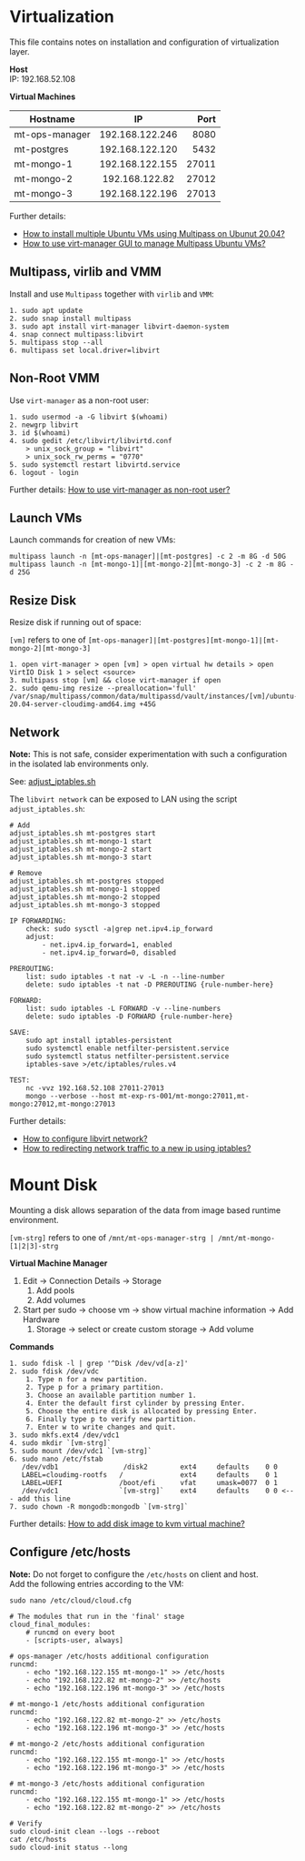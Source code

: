 # Virtualization

This file contains notes on installation and configuration of virtualization layer.

**Host**  
IP: 192.168.52.108

**Virtual Machines**

| Hostname        | IP              | Port  | 
| --------------- |:---------------:| -----:|
| mt-ops-manager  | 192.168.122.246 | 8080  |
| mt-postgres     | 192.168.122.120 | 5432  |
| mt-mongo-1      | 192.168.122.155 | 27011 |
| mt-mongo-2      | 192.168.122.82  | 27012 |
| mt-mongo-3      | 192.168.122.196 | 27013 |

Further details:

- [How to install multiple Ubuntu VMs using Multipass on Ubunut 20.04?](https://www.how2shout.com/linux/how-to-install-mutliple-ubuntu-vms-using-multipass-on-ubunut-20-04/)
- [How to use virt-manager GUI to manage Multipass Ubuntu VMs?](https://www.how2shout.com/linux/how-to-use-virt-manager-gui-to-manage-multipass-ubuntu-vms/)

## Multipass, virlib and VMM 

Install and use `Multipass` together with `virlib` and `VMM`:

```shell
1. sudo apt update
2. sudo snap install multipass 
3. sudo apt install virt-manager libvirt-daemon-system
4. snap connect multipass:libvirt
5. multipass stop --all
6. multipass set local.driver=libvirt
```

## Non-Root VMM

Use `virt-manager` as a non-root user:
```shell
1. sudo usermod -a -G libvirt $(whoami)
2. newgrp libvirt
3. id $(whoami)
4. sudo gedit /etc/libvirt/libvirtd.conf
	> unix_sock_group = "libvirt"
	> unix_sock_rw_perms = "0770"
5. sudo systemctl restart libvirtd.service
6. logout - login
```
Further details: [How to use virt-manager as non-root user?](https://computingforgeeks.com/use-virt-manager-as-non-root-user/)  

## Launch VMs

Launch commands for creation of new VMs:

```shell
multipass launch -n [mt-ops-manager]|[mt-postgres] -c 2 -m 8G -d 50G
multipass launch -n [mt-mongo-1]|[mt-mongo-2][mt-mongo-3] -c 2 -m 8G -d 25G
```

## Resize Disk

Resize disk if running out of space:

`[vm]` refers to one of `[mt-ops-manager]|[mt-postgres][mt-mongo-1]|[mt-mongo-2][mt-mongo-3]`

```
1. open virt-manager > open [vm] > open virtual hw details > open VirtIO Disk 1 > select <source>
3. multipass stop [vm] && close virt-manager if open
2. sudo qemu-img resize --preallocation='full' /var/snap/multipass/common/data/multipassd/vault/instances/[vm]/ubuntu-20.04-server-cloudimg-amd64.img +45G
```

## Network

**Note:** This is not safe, consider experimentation with such a configuration in the isolated lab environments only.  

See: [adjust_iptables.sh](adjust_iptables.sh)  

The `libvirt network` can be exposed to LAN using the script `adjust_iptables.sh`:  

```shell
# Add
adjust_iptables.sh mt-postgres start
adjust_iptables.sh mt-mongo-1 start
adjust_iptables.sh mt-mongo-2 start
adjust_iptables.sh mt-mongo-3 start

# Remove
adjust_iptables.sh mt-postgres stopped
adjust_iptables.sh mt-mongo-1 stopped
adjust_iptables.sh mt-mongo-2 stopped
adjust_iptables.sh mt-mongo-3 stopped

IP FORWARDING:
	check: sudo sysctl -a|grep net.ipv4.ip_forward
	adjust:
		- net.ipv4.ip_forward=1, enabled
		- net.ipv4.ip_forward=0, disabled

PREROUTING:
	list: sudo iptables -t nat -v -L -n --line-number
	delete: sudo iptables -t nat -D PREROUTING {rule-number-here}
	
FORWARD: 
	list: sudo iptables -L FORWARD -v --line-numbers
	delete: sudo iptables -D FORWARD {rule-number-here}

SAVE:
	sudo apt install iptables-persistent
	sudo systemctl enable netfilter-persistent.service
	sudo systemctl status netfilter-persistent.service
	iptables-save >/etc/iptables/rules.v4
	
TEST:
	nc -vvz 192.168.52.108 27011-27013
	mongo --verbose --host mt-exp-rs-001/mt-mongo:27011,mt-mongo:27012,mt-mongo:27013
```
Further details: 
 - [How to configure libvirt network?](https://wiki.libvirt.org/page/Networking)
 - [How to redirecting network traffic to a new ip using iptables?](https://www.debuntu.org/how-to-redirecting-network-traffic-to-a-new-ip-using-iptables/)

# Mount Disk

Mounting a disk allows separation of the data from image based runtime environment.

`[vm-strg]` refers to one of `/mnt/mt-ops-manager-strg | /mnt/mt-mongo-[1|2|3]-strg`

**Virtual Machine Manager**
1. Edit -> Connection Details -> Storage
	1. Add pools
	2. Add volumes
2. Start per sudo -> choose vm -> show virtual machine information -> Add Hardware
	1. Storage -> select or create custom storage -> Add volume

**Commands**
```shell
1. sudo fdisk -l | grep '^Disk /dev/vd[a-z]'
2. sudo fdisk /dev/vdc
    1. Type n for a new partition. 
    2. Type p for a primary partition. 
    3. Choose an available partition number 1. 
    4. Enter the default first cylinder by pressing Enter. 
    5. Choose the entire disk is allocated by pressing Enter. 
    6. Finally type p to verify new partition. 
    7. Enter w to write changes and quit.	
3. sudo mkfs.ext4 /dev/vdc1
4. sudo mkdir `[vm-strg]`
5. sudo mount /dev/vdc1 `[vm-strg]`
6. sudo nano /etc/fstab
   /dev/vdb1                /disk2        ext4     defaults    0 0
   LABEL=cloudimg-rootfs   /              ext4     defaults    0 1
   LABEL=UEFI              /boot/efi      vfat     umask=0077  0 1
   /dev/vdc1               `[vm-strg]`    ext4     defaults    0 0 <--- add this line
7. sudo chown -R mongodb:mongodb `[vm-strg]`
```
Further details: [How to add disk image to kvm virtual machine?](https://www.cyberciti.biz/faq/how-to-add-disk-image-to-kvm-virtual-machine-with-virsh-command/)

## Configure /etc/hosts
**Note:** Do not forget to configure the `/etc/hosts` on client and host.  
Add the following entries according to the VM:

```shell
sudo nano /etc/cloud/cloud.cfg

# The modules that run in the 'final' stage
cloud_final_modules:
	# runcmd on every boot
	- [scripts-user, always]

# ops-manager /etc/hosts additional configuration 
runcmd:
    - echo "192.168.122.155 mt-mongo-1" >> /etc/hosts
    - echo "192.168.122.82 mt-mongo-2" >> /etc/hosts
    - echo "192.168.122.196 mt-mongo-3" >> /etc/hosts

# mt-mongo-1 /etc/hosts additional configuration 
runcmd:
    - echo "192.168.122.82 mt-mongo-2" >> /etc/hosts
    - echo "192.168.122.196 mt-mongo-3" >> /etc/hosts
    
# mt-mongo-2 /etc/hosts additional configuration    
runcmd:
    - echo "192.168.122.155 mt-mongo-1" >> /etc/hosts
    - echo "192.168.122.196 mt-mongo-3" >> /etc/hosts

# mt-mongo-3 /etc/hosts additional configuration    
runcmd:
    - echo "192.168.122.155 mt-mongo-1" >> /etc/hosts
    - echo "192.168.122.82 mt-mongo-2" >> /etc/hosts

# Verify
sudo cloud-init clean --logs --reboot
cat /etc/hosts
sudo cloud-init status --long
```
